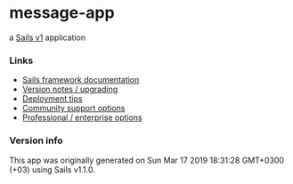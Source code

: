 # message-app

a [Sails v1](https://sailsjs.com) application

### Links

+ [Sails framework documentation](https://sailsjs.com/get-started)
+ [Version notes / upgrading](https://sailsjs.com/documentation/upgrading)
+ [Deployment tips](https://sailsjs.com/documentation/concepts/deployment)
+ [Community support options](https://sailsjs.com/support)
+ [Professional / enterprise options](https://sailsjs.com/enterprise)

### Version info

This app was originally generated on Sun Mar 17 2019 18:31:28 GMT+0300 (+03) using Sails v1.1.0.
